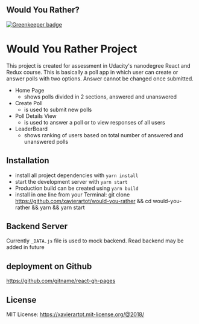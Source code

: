 ## Would You Rather?

[![Greenkeeper badge](https://badges.greenkeeper.io/xavierartot/would-you-rather.svg)](https://greenkeeper.io/)

# Would You Rather Project

This project is created for assessment in Udacity's nanodegree React and Redux course.
This is basically a poll app in which user can create or answer polls with two options.
Answer cannot be changed once submitted.

* Home Page
  * shows polls divided in 2 sections, answered and unanswered
* Create Poll
  * is used to submit new polls
* Poll Details View
  * is used to answer a poll or to view responses of all users
* LeaderBoard
  * shows ranking of users based on total number of answered and unanswered polls

## Installation

* install all project dependencies with `yarn install`
* start the development server with `yarn start`
* Production build can be created using  `yarn build`
* install in one line from your Terminal:
 git clone https://github.com/xavierartot/would-you-rather && cd would-you-rather && yarn && yarn start


## Backend Server

Currently `_DATA.js` file is used to mock backend. Read backend may be added in future

## deployment on Github
https://github.com/gitname/react-gh-pages

## License

MIT License: https://xavierartot.mit-license.org/@2018/


